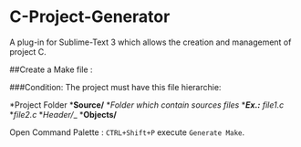 C-Project-Generator
===================

A plug-in for Sublime-Text 3 which allows the creation and management of project C.

##Create a Make file :

###Condition:
The project must have this file hierarchie:

*Project Folder 
 *__Source/__ 
 *_Folder which contain sources files_
 *___Ex.:__ file1.c_
*_file2.c_
*_Header/__
*__Objects/__

Open  Command Palette : `CTRL+Shift+P` execute `Generate Make`.

